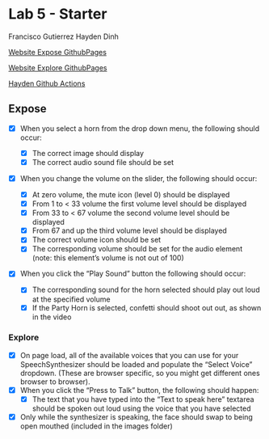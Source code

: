 # Lab 5 - Starter
Francisco Gutierrez
Hayden Dinh

[Website Expose GithubPages](https://illusivealdebaran.github.io/Lab5_Starter/expose.html)

[Website Explore GithubPages](https://illusivealdebaran.github.io/Lab5_Starter/explore.html)

[Hayden Github Actions](https://github.com/hpdinh/introduction-to-github/tree/main/.github)

## Expose
 - [X] When you select a horn from the drop down menu, the following should occur:

    - [X] The correct image should display
    - [X] The correct audio sound file should be set

- [X] When you change the volume on the slider, the following should occur:

    - [X] At zero volume, the mute icon (level 0) should be displayed
    - [X] From 1 to < 33 volume the first volume level should be displayed
    - [X] From 33 to < 67 volume the second volume level should be displayed
    - [X] From 67 and up the third volume level should be displayed
    - [X] The correct volume icon should be set
    - [X] The corresponding volume should be set for the audio element (note: this element’s volume is not out of 100)
- [X] When you click the “Play Sound” button the following should occur:

    - [X] The corresponding sound for the horn selected should play out loud at the specified volume
    - [X] If the Party Horn is selected, confetti should shoot out out, as shown in the video

### Explore

- [X] On page load, all of the available voices that you can use for your SpeechSynthesizer should be loaded and populate the “Select Voice” dropdown. (These are browser specific, so you might get different ones browser to browser).
- [X] When you click the “Press to Talk” button, the following should happen:
    - [X] The text that you have typed into the “Text to speak here” textarea should be spoken out loud using the voice that you have selected

- [X] Only while the synthesizer is speaking, the face should swap to being open mouthed (included in the images folder)
